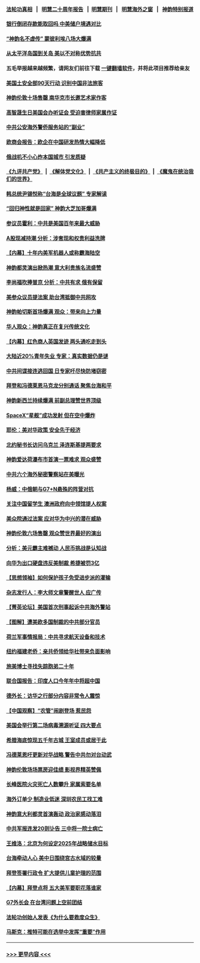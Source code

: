 #### [法轮功真相](https://github.com/gfw-breaker/truth/blob/master/README.md?t=0) &nbsp;&nbsp;|&nbsp;&nbsp; [明慧二十周年报告](https://github.com/gfw-breaker/mh-reports/blob/master/README.md?t=0) &nbsp;&nbsp;|&nbsp;&nbsp;[明慧期刊](https://github.com/gfw-breaker/mh-qikan) &nbsp;&nbsp;|&nbsp;&nbsp; [明慧海外之窗](https://github.com/gfw-breaker/mh-news/blob/master/README.md?t=0) &nbsp;&nbsp;|&nbsp;&nbsp; [神韵特别报道](https://github.com/gfw-breaker/mh-news/blob/master/shenyun.md?t=0)
#### [银行倒闭存款能取回吗 中美储户境遇对比](../pages/nf4514/n13978822.md?t=04221843) 
#### [“神韵名不虚传” 蒙彼利埃八场大爆满](../pages/nf4514/n13978795.md?t=04221843) 
#### [从太平洋岛国到关岛 美以不对称优势抗共](../pages/nf4514/n13978581.md?t=04221843) 
#### 五毛举报越来越频繁，请网友们前往下载 [一键翻墙软件](https://github.com/gfw-breaker/ssr-accounts)，并将此项目推荐给亲友
#### [美国土安全部90天行动 识别中国非法旅客](../pages/nf4514/n13978590.md?t=04221843) 
#### [神韵伦敦十场售罄 南华克市长邀艺术家作客](../pages/nf4514/n13978595.md?t=04221843) 
#### [高智晟生日美国会办听证会 受迫害律师家属作证](../pages/nf4514/n13978568.md?t=04221843) 
#### [中共公安海外警侨服务站的“副业”](../pages/nf4514/n13977913.md?t=04221843) 
#### [欧商会报告：欧企在中国研发热情大幅降低](../pages/nf4514/n13978472.md?t=04221843) 
#### [俄战机不小心炸本国城市 引发质疑](../pages/nf4514/n13978326.md?t=04221843) 
#### [《九评共产党》](https://github.com/begood0513/9ping.md/blob/master/README.md) &nbsp;|&nbsp; [《解体党文化》](../../../../jtdwh.md/blob/master/README.md)  &nbsp;|&nbsp; [《共产主义的终极目的》](../../../../gczydzjmd.md/blob/master/README.md) &nbsp;|&nbsp; [《魔鬼在统治我们的世界》](../../../../mgztzwmdsj.md/blob/master/README.md) 
#### [韩总统尹锡悦称“台海是全球议题” 专家解读](../pages/nf4514/n13978183.md?t=04221843) 
#### [“回归神性就是回家” 神韵大芝加哥爆满](../pages/nf4514/n13978375.md?t=04221843) 
#### [参议员霍利：中共是美国百年来最大威胁](../pages/nf4514/n13978250.md?t=04221843) 
#### [A股现减持潮 分析：涉套现和权贵利益洗牌](../pages/nf4514/n13977934.md?t=04221843) 
#### [【内幕】十年内美军机器人或称霸海陆空](../pages/nf4514/n13977832.md?t=04221843) 
#### [神韵都灵演出掀热潮 意大利贵族名流盛赞](../pages/nf4514/n13978090.md?t=04221843) 
#### [李尚福吹捧普京 分析：中共有求 俄有保留](../pages/nf4514/n13977602.md?t=04221843) 
#### [美参众议员提法案 助台湾抵御中共网攻](../pages/nf4514/n13977841.md?t=04221843) 
#### [神韵帕切斯首场爆满 观众：带来向上力量](../pages/nf4514/n13977948.md?t=04221843) 
#### [华人观众：神韵真正在复兴传统文化](../pages/nf4514/n13977740.md?t=04221843) 
#### [【内幕】红色商人英国发迹 两头通吃走到头](../pages/nf4514/n13977589.md?t=04221843) 
#### [大陆近20%青年失业 专家：真实数据仍是谜](../pages/nf4514/n13976701.md?t=04221843) 
#### [中共间谍接连逃回国 日专家吁尽快防堵窃密](../pages/nf4514/n13976469.md?t=04221843) 
#### [拜登和冯德莱恩马克龙分别通话 聚焦台海和平](../pages/nf4514/n13977609.md?t=04221843) 
#### [神韵新西兰持续爆满 前副总理赞世界顶级](../pages/nf4514/n13977382.md?t=04221843) 
#### [SpaceX“星舰”成功发射 但在空中爆炸](../pages/nf4514/n13977474.md?t=04221843) 
#### [耶伦：美对华政策 安全先于经济](../pages/nf4514/n13977511.md?t=04221843) 
#### [北约秘书长访问乌克兰 泽连斯基提两要求](../pages/nf4514/n13977414.md?t=04221843) 
#### [神韵爱达荷瀑布市首演一票难求 观众盛赞](../pages/nf4514/n13977429.md?t=04221843) 
#### [中共六个海外秘密警察站在美曝光](../pages/nf4514/n13977024.md?t=04221843) 
#### [杨威：中俄朝与G7+N悬殊的阵营对抗](../pages/nf4514/n13976914.md?t=04221843) 
#### [关注中国留学生 澳洲政府向中领馆提人权案](../pages/nf4514/n13976328.md?t=04221843) 
#### [美众院通过法案 应对华为中兴的潜在威胁](../pages/nf4514/n13977088.md?t=04221843) 
#### [神韵伦敦六场售罄 观众赞世界最好的演出](../pages/nf4514/n13977158.md?t=04221843) 
#### [分析：美元霸主难撼动 人民币挑战是认知战](../pages/nf4514/n13976125.md?t=04221843) 
#### [向华为出口硬盘违反美制裁 希捷被罚3亿](../pages/nf4514/n13976812.md?t=04221843) 
#### [【思想领袖】如何保护孩子免受进步派的灌输](../pages/nf4514/n13949981.md?t=04221843) 
#### [杂志发行人：李大师文章警醒世人 应广传](../pages/nf4514/n13976750.md?t=04221843) 
#### [【菁英论坛】美国首次刑事起诉中共海外警站](../pages/nf4514/n13976774.md?t=04221843) 
#### [【图解】遭美欧多国制裁的中共部分官员](../pages/nf4514/n13975858.md?t=04221843) 
#### [荷兰军事情报局：中共寻求航天设备和技术](../pages/nf4514/n13976629.md?t=04221843) 
#### [纽约福建老侨：亲共侨领给华社带来负面影响](../pages/nf4514/n13976183.md?t=04221843) 
#### [旅美博士寻找失踪胞弟二十年](../pages/nf4514/n13976318.md?t=04221843) 
#### [联合国报告：印度人口今年年中将超中国](../pages/nf4514/n13976613.md?t=04221843) 
#### [德外长：访华之行部分内容非常令人震惊](../pages/nf4514/n13976567.md?t=04221843) 
#### [【中国观察】“农管”闹剧登场 惹民怨](../pages/nf4514/n13976215.md?t=04221843) 
#### [美国会举行第二场病毒溯源听证 四大要点](../pages/nf4514/n13975982.md?t=04221843) 
#### [希腊海底惊现五千年古城 王室成员或居于此](../pages/nf4514/n13976323.md?t=04221843) 
#### [冯德莱恩吁更新对华战略 警告中共勿对台动武](../pages/nf4514/n13975868.md?t=04221843) 
#### [神韵伦敦场场票房迎佳绩 影视界精英赞佩](../pages/nf4514/n13976240.md?t=04221843) 
#### [长峰医院火灾死亡人数攀升 家属索要名单](../pages/nf4514/n13976147.md?t=04221843) 
#### [海外订单少 制造业低迷 深圳农民工找工难](../pages/nf4514/n13976111.md?t=04221843) 
#### [神韵意大利都灵首演轰动 政治家感动落泪](../pages/nf4514/n13976144.md?t=04221843) 
#### [中共军报连发20则讣告 三中将一院士病亡](../pages/nf4514/n13976209.md?t=04221843) 
#### [王维洛：北京为何设定2025年战略储水目标](../pages/nf4514/n13973790.md?t=04221843) 
#### [台海牵动人心 美中日围绕宫古水域的较量](../pages/nf4514/n13974785.md?t=04221843) 
#### [拜登签署行政令 扩大提供儿童护理的范围](../pages/nf4514/n13975794.md?t=04221843) 
#### [【内幕】拜登点将 五大美军要职花落谁家](../pages/nf4514/n13975822.md?t=04221843) 
#### [G7外长会 在台湾问题上空前团结](../pages/nf4514/n13975874.md?t=04221843) 
#### [法轮功创始人发表《为什么要救度众生》](../pages/nf4514/n13975246.md?t=04221843) 
#### [马斯克：推特可能在选举中发挥“重要”作用](../pages/nf4514/n13975832.md?t=04221843) 

----
#### [ >>> 更早内容 <<< ](../indexes/nf4514-earlier.md)

